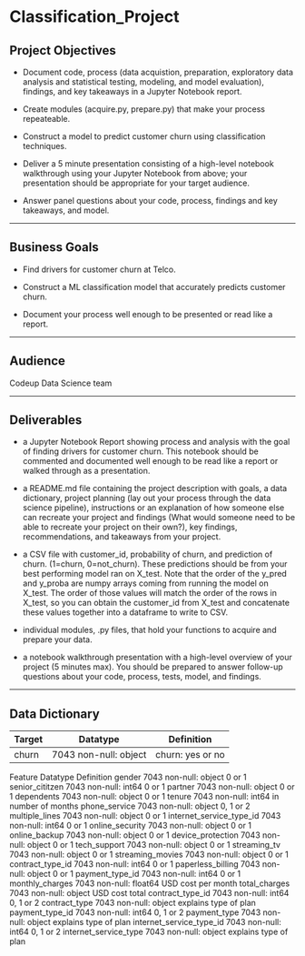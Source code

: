 # Classification_Project


## Project Objectives

- Document code, process (data acquistion, preparation, exploratory data analysis and statistical testing, modeling, and model evaluation), findings, and key takeaways in a Jupyter Notebook report.

- Create modules (acquire.py, prepare.py) that make your process repeateable.

- Construct a model to predict customer churn using classification techniques.

- Deliver a 5 minute presentation consisting of a high-level notebook walkthrough using your Jupyter Notebook from above; your presentation should be appropriate for your target audience.

- Answer panel questions about your code, process, findings and key takeaways, and model.

___________________________________________________________________________________

## Business Goals

- Find drivers for customer churn at Telco.

- Construct a ML classification model that accurately predicts customer churn.

- Document your process well enough to be presented or read like a report.

___________________________________________________________________________________

## Audience

Codeup Data Science team

___________________________________________________________________________________

## Deliverables


- a Jupyter Notebook Report showing process and analysis with the goal of finding drivers for customer churn. This notebook should be commented and documented well enough to be read like a report or walked through as a presentation.

- a README.md file containing the project description with goals, a data dictionary, project planning (lay out your process through the data science pipeline), instructions or an explanation of how someone else can recreate your project and findings (What would someone need to be able to recreate your project on their own?), key findings, recommendations, and takeaways from your project.

- a CSV file with customer_id, probability of churn, and prediction of churn. (1=churn, 0=not_churn). These predictions should be from your best performing model ran on X_test. Note that the order of the y_pred and y_proba are numpy arrays coming from running the model on X_test. The order of those values will match the order of the rows in X_test, so you can obtain the customer_id from X_test and concatenate these values together into a dataframe to write to CSV.

- individual modules, .py files, that hold your functions to acquire and prepare your data.

- a notebook walkthrough presentation with a high-level overview of your project (5 minutes max). You should be prepared to answer follow-up questions about your code, process, tests, model, and findings.

___________________________________________________________________________________

## Data Dictionary

| Target |       Datatype        |    Definition    |
|--------|-----------------------|------------------|
| churn  | 7043 non-null: object | churn: yes or no |



Feature	Datatype	Definition
gender	7043 non-null: object	0 or 1
senior_cititzen	7043 non-null: int64	0 or 1
partner	7043 non-null: object	0 or 1
dependents	7043 non-null: object	0 or 1
tenure	7043 non-null: int64	 in number of months
phone_service	7043 non-null: object	0, 1 or 2
multiple_lines	7043 non-null: object	0 or 1
internet_service_type_id	7043 non-null: int64	0 or 1
online_security	7043 non-null: object	0 or 1
online_backup	7043 non-null: object	0 or 1
device_protection	7043 non-null: object	0 or 1
tech_support	7043 non-null: object	0 or 1
streaming_tv	7043 non-null: object	0 or 1
streaming_movies	7043 non-null: object	0 or 1
contract_type_id	7043 non-null: int64	0 or 1
paperless_billing	7043 non-null: object	0 or 1
payment_type_id	7043 non-null: int64	0 or 1
monthly_charges	7043 non-null: float64	USD cost per month
total_charges	7043 non-null: object	USD cost total
contract_type_id	7043 non-null: int64	0, 1 or 2
contract_type	7043 non-null: object	explains type of plan
payment_type_id	7043 non-null: int64	0, 1 or 2
payment_type	7043 non-null: object	explains type of plan
internet_service_type_id	7043 non-null: int64	0, 1 or 2
internet_service_type	7043 non-null: object	explains type of plan


